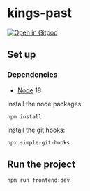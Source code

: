 # kings-past

[![Open in Gitpod](https://gitpod.io/button/open-in-gitpod.svg)](https://gitpod.io/#https://github.com/kingsdigitallab/kings-past)

## Set up

### Dependencies

- [Node](https://nodejs.org/) 18

Install the node packages:

    npm install

Install the git hooks:

    npx simple-git-hooks

## Run the project

    npm run frontend:dev
